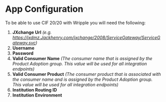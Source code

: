 # App Configuration

To be able to use CIF 20/20 with Wripple you will need the following:

1. **JXchange Url** *(e.g. https://jxdmz.Jackhenry.com/jxchange/2008/ServiceGateway/ServiceGateway.svc)*
2. **Username**
3. **Password**
4. **Valid Consumer Name** *(The consumer name that is assigned by the Product Adoption group. This value will be used for all integration endpoints)*
5. **Valid Consumer Product** *(The consumer product that is associated with the consumer name and is assigned by the Product Adoption group. This value will be used for all integration endpoints)*
6. **Institution Routing ID**
7. **Institution Environment**

